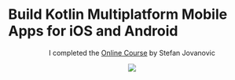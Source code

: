 # Build Kotlin Multiplatform Mobile Apps for iOS and Android
<p align="center">
  I completed the <a href="https://stevdza-san.com/p/build-kotlin-multiplatform-mobile-apps-for-ios-and-android" align="center">Online Course</a> by Stefan Jovanovic
</p>
<p align="center">
  <img src="https://i.postimg.cc/KcDJ8wcz/KMM-Course.png" href="">
</p>